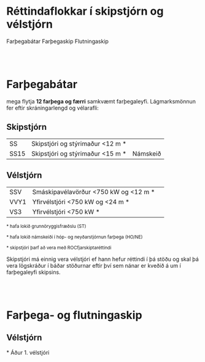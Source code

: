 <!-- # Flokkar atvinnuréttinda í skipstjórn og vélstjórn á farþegabátum, farþega- og flutningaskipum -->
# Réttindaflokkar í skipstjórn og vélstjórn

<span class="badge blue">Farþegabátar</span>
<span class="badge blue ml-3">Farþegaskip</span>
<span class="badge green ml-3">Flutningaskip</span>


<br/>
<br/>

# Farþegabátar
mega flytja **12 farþega og færri** samkvæmt farþegaleyfi. Lágmarksmönnun fer eftir skráningarlengd og vélarafli:

## Skipstjórn

|     |      |      |
|:-----------|:-----------|:-----------|
|<span class="badge-big gray1">SS</span>| Skipstjóri og stýrimaður <12 m <span class="font-red">*</span> |  |
|<span class="badge-big gray1">SS15</span>| Skipstjóri og stýrimaður <15 m <span class="font-red">*</span> | <span class="badge gray">Námskeið</span> |

## Vélstjórn
|     |      |      |
|:-----------|:-----------|:-----------|
|<span class="badge-big gray1">SSV</span>| Smáskipavélavörður <750 kW og <12 m <span class="font-red">*</span> |  |
|<span class="badge-big gray1">VVY1</span>| Yfirvélstjóri <750 kW og <24 m <span class="font-red">*</span> |  |
|<span class="badge-big gray1">VS3</span>| Yfirvélstjóri <750 kW <span class="font-red">*</span> | |



<small><span class="ml-3 font-red">*</span> hafa lokið grunnöryggisfræðslu (ST)</small><br/>

<small><span class="ml-3 font-red">*</span> hafa lokið námskeiði í hóp- og neyðarstjórnun farþega <span class="font-bold">(HO/NE)</span></small>

<small><span class="ml-3 font-red">*</span> skipstjóri þarf að vera með <span class="font-bold">ROCfjarskiptaréttindi</span></small>




Skipstjóri má einnig vera vélstjóri ef hann hefur réttindi í þá stöðu og skal þá vera lögskráður í báðar stöðurnar eftir því sem nánar er kveðið á um í farþegaleyfi skipsins.



<br/>
<br/>

# Farþega- og flutningaskip



## Vélstjórn



<span class="ml-3 font-red">*</span> Áður 1. vélstjóri

